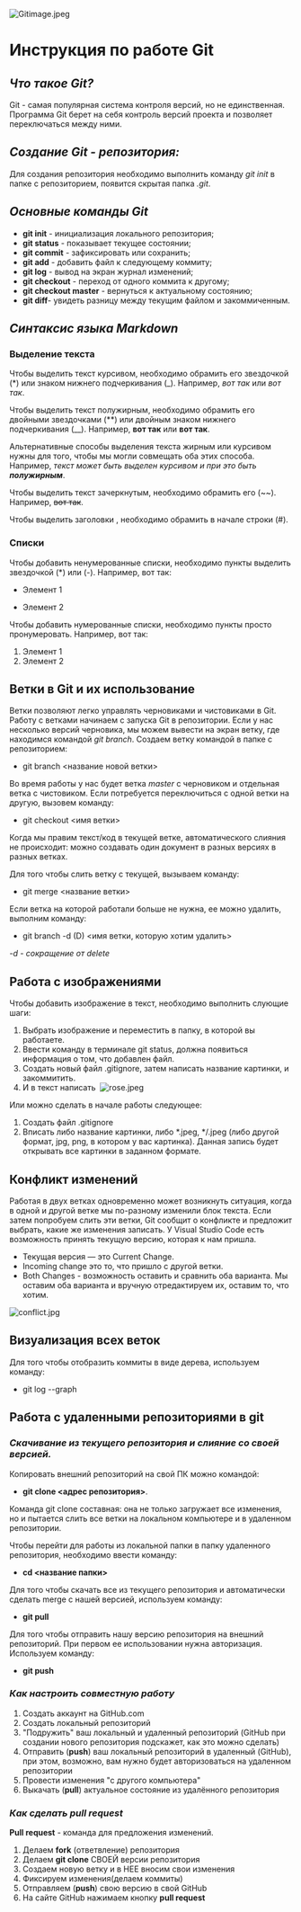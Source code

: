 ![Gitimage.jpeg](Gitimage.jpeg)
# **Инструкция по работе Git**

## *Что такое Git?*

Git - самая популярная система контроля версий, но не единственная. Программа Git берет на себя контроль версий проекта и позволяет переключаться между ними. 

## *Создание Git - репозитория:*

Для создания репозитория необходимо выполнить команду *git init* в папке с репозиторием, появится скрытая папка *.git*.

## *Основные команды Git*

* **git init** - инициализация локального репозитория;
* **git status** - показывает текущее состоянии;
* **git commit** - зафиксировать или сохранить;
* **git add** - добавить файл к следующему коммиту;
* **git log** - вывод на экран журнал изменений;
* **git checkout** - переход от одного коммита к другому;
* **git checkout master** - вернуться к актуальному состоянию;
* **git diff**- увидеть разницу между текущим файлом и закоммиченным.

## *Синтаксис языка Markdown*

### Выделение текста

 Чтобы выделить текст курсивом, необходимо обрамить его звездочкой (*) или знаком нижнего подчеркивания (_). Например, *вот так* или _вот так_.

 Чтобы выделить текст полужирным, необходимо обрамить его двойными звездочками (**) или двойным знаком нижнего подчеркивания (__). Например, **вот так** или __вот так__.

 Альтернативные способы выделения текста жирным или курсивом нужны для того, чтобы мы могли совмещать оба этих способа. Например, _текст может быть выделен курсивом и при это быть **полужирным**_.

Чтобы выделить текст зачеркнутым, необходимо обрамить его (~~). Например, ~~вот так~~.

Чтобы выделить заголовки , необходимо обрамить в начале строки (#). 

###  Списки

Чтобы добавить ненумерованные списки, необходимо пункты выделить звездочкой (*) или (-). 
Например, вот так: 
* Элемент 1
- Элемент 2

Чтобы добавить нумерованные списки, необходимо пункты просто пронумеровать. Например, вот так:
1. Элемент 1
2. Элемент 2

## Ветки в Git и их использование 
Ветки позволяют легко управлять черновиками и чистовиками в Git. Работу с ветками начинаем с запуска Git в репозитории. Если у нас несколько версий черновика, мы можем вывести на экран ветку, где находимся командой *git branch*.
Создаем ветку командой в папке с репозиторием:
 - git branch <название новой ветки>

 Во время работы у нас будет ветка *master* с черновиком и отдельная ветка с чистовиком.
 Если потребуется переключиться с одной ветки на другую, вызовем команду:
 - git checkout <имя ветки>

 Когда мы правим текст/код в текущей ветке, автоматического слияния не происходит: можно создавать один документ в разных версиях в разных ветках.

 Для того чтобы слить ветку с текущей, вызываем команду:
 - git merge <название ветки>

 Если ветка на которой работали больше не нужна, ее можно удалить, выполним команду:
 - git branch -d (D) <имя ветки, которую хотим удалить>

 *-d - сокращение от delete*

## Работа с изображениями

Чтобы добавить изображение в текст, необходимо выполнить слующие шаги:
1. Выбрать изображение и переместить в папку, в которой вы работаете.
2. Ввести команду в терминале git status, должна появиться информация о том, что добавлен файл.
3. Создать новый файл .gitignore, затем написать название картинки, и закоммитить.
4. И в текст написать ![]() ![rose.jpeg](rose.jpeg)

Или можно сделать в начале работы следующее:
1. Создать файл .gitignore
2. Вписать либо название картинки, либо *.jpeg, */.jpeg (либо другой формат, jpg, png, в котором у вас картинка). Данная запись будет открывать все картинки в заданном формате.

## Конфликт изменений

Работая в двух ветках одновременно может возникнуть ситуация, когда в одной и другой ветке мы по-разному изменили блок текста. Если затем попробуем слить эти ветки, Git сообщит о конфликте и предложит выбрать, какие же изменения записать. 
У Visual Studio Code есть возможность принять текущую версию, которая к нам пришла.
- Текущая версия — это Current Change. 
- Incoming change  это то, что пришло с другой ветки. 
- Both Changes - возможность оставить и
сравнить оба варианта. 
Мы оставим оба варианта и вручную отредактируем их, оставим то, что хотим.

![conflict.jpg](conflict.jpg)

## Визуализация всех веток

Для того чтобы отобразить коммиты в виде дерева, используем команду:
- git log --graph

## Работа с удаленными репозиториями в git

### *Скачивание из текущего репозитория и слияние со своей версией.*

Копировать внешний репозиторий на свой ПК можно командой:
-  **git clone <адрес репозитория>**.

Команда git clone составная: она не только загружает все изменения, но и пытается слить все ветки на локальном компьютере и в удаленном репозитории.

Чтобы перейти для работы из локальной папки в папку удаленного репозитория, необходимо ввести команду:
- **cd <название папки>**

Для того чтобы скачать все из текущего репозитория и автоматически сделать merge с нашей версией, используем команду:
- **git pull**

Для того чтобы отправить нашу версию репозитория на внешний репозиторий. При первом ее использовании нужна авторизация. Используем команду:
- **git push**

### *Как настроить совместную работу*

1. Создать аккаунт на GitHub.com
2. Создать локальный репозиторий
3. "Подружить" ваш локальный и удаленный репозиторий (GitHub при создании нового репозитория подскажет, как это можно сделать)
4. Отправить (**push**) ваш локальный репозиторий в удаленный (GitHub), при этом, возможно, вам нужно будет авторизоваться на удаленном репозитории
7. Провести изменения "с другого компьютера"
8. Выкачать (**pull**) актуальное состояние из удалённого репозитория

### *Как сделать pull request*
**Pull request** - команда для предложения изменений. 
1. Делаем **fork** (ответвление) репозитория
2. Делаем **git clone** СВОЕЙ версии репозитория
3. Создаем новую ветку и в НЕЕ вносим свои изменения
4. Фиксируем изменения(делаем коммиты)
5. Отправляем (**push**) свою версию в свой GitHub
6. На сайте GitHub нажимаем кнопку **pull request** 